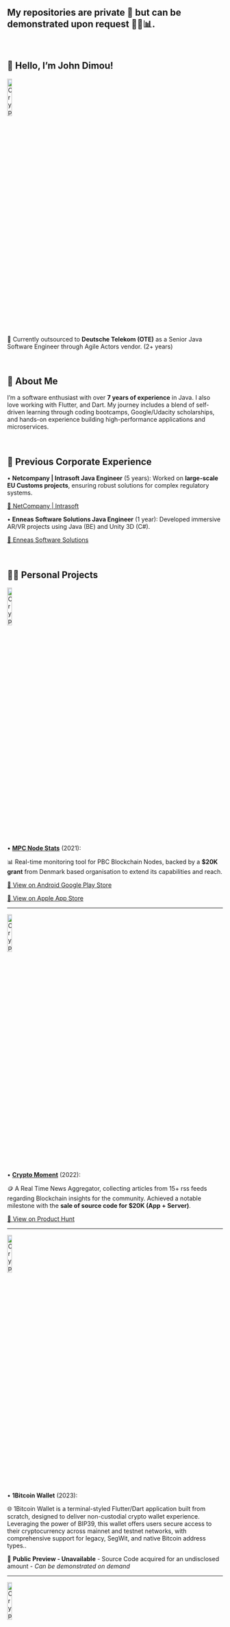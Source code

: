 

## **My repositories are private 🔐 but can be demonstrated upon request 👨‍💻📊.**
<br>


## **👋 Hello, I’m John Dimou!**

<img src="https://imgur.com/3TWw4Fw.png"  alt="Crypto Moment Screenshot 1"  width="15%">

📍 Currently outsourced to **Deutsche Telekom (OTE)** as a Senior Java Software Engineer through Agile Actors vendor. (2+ years)


<br>

## **🌟 About Me**

I’m a software enthusiast with over **7 years of experience** in Java. I also love working with Flutter, and Dart. 
My journey includes a blend of self-driven learning through coding bootcamps, Google/Udacity scholarships, and hands-on experience building high-performance applications and microservices.


  <br>

## **💼 Previous Corporate Experience**

•  **Netcompany | Intrasoft Java Engineer** (5 years): Worked on **large-scale EU Customs projects**, ensuring robust solutions for complex regulatory systems.


[ 🔗 NetCompany | Intrasoft](https://www.netcompany-intrasoft.com/)
  
•  **Enneas Software Solutions Java Engineer** (1 year): Developed immersive AR/VR projects using Java (BE) and Unity 3D (C#).


[ 🔗 Enneas Software Solutions](https://enneas.gr/)

<br>


## **🧑‍💻 Personal Projects**

<img src="https://imgur.com/3tOSYQq.png"  alt="Crypto Moment Screenshot 1"  width="15%">

•  [**MPC Node Stats**](https://apps.apple.com/gr/app/mpc-node-stats/id1661132518?platform=iphone) (2021):

📊 Real-time monitoring tool for PBC Blockchain Nodes, backed by a **$20K grant** from Denmark based organisation to extend its capabilities and reach.

[📲 View on Android Google Play Store](https://play.google.com/store/apps/details?id=com.mpcnodeio.mpcstats&hl=en)

[🍎 View on Apple App Store](https://apps.apple.com/gr/app/mpc-node-stats/id1661132518)

---
<img src="https://imgur.com/ge9rG0q.png"  alt="Crypto Moment Screenshot 1"  width="15%">

•  [**Crypto Moment**](https://www.producthunt.com/products/crypto-moment) (2022):

🪙 A Real Time News Aggregator, collecting articles from 15+ rss feeds regarding Blockchain insights for the community. Achieved a notable milestone with the **sale of source code for $20K (App + Server)**.

[🚀 View on Product Hunt ](https://www.producthunt.com/products/crypto-moment)

---

<img src="https://imgur.com/U54eWIu.png"  alt="Crypto Moment Screenshot 1"  width="15%">



•  **1Bitcoin Wallet** (2023):

🌐 1Bitcoin Wallet is a terminal-styled Flutter/Dart application built from scratch, designed to deliver non-custodial crypto wallet experience. Leveraging the power of BIP39, this wallet offers users secure access to their cryptocurrency across mainnet and testnet networks, with comprehensive support for legacy, SegWit, and native Bitcoin address types..

 🤝 **Public Preview - Unavailable** - Source Code acquired for an undisclosed amount - *Can be demonstrated on demand*

---

<img src="https://imgur.com/oRsJi8A.png"  alt="Crypto Moment Screenshot 1"  width="15%">



•  [**LifeRank AI**](https://apps.apple.com/lt/app/liferank-ai/id6736438022) (2024):

🌐 Built for fun, LifeRank AI explores AI APIs to provide interactive life metrics, bringing data insights to life. App leverages the power of Open API in combination with a sleek presentation using Syncfusion Charts.

[🍎 View on Apple App Store](https://apps.apple.com/lt/app/liferank-ai/id6736438022)

  <br>

## **💻 Skills**

  

•  **Backend**: Java EE, Java Spring Boot,  REST APIs, SOAP, XML, Kafka, Oracle DB, mySQL, MongoDatabase, Git, JUnit.

•  **Frontend & Mobile**: Flutter, Dart, iOS/Android Development, Firebase 

•  **DevOps**: Docker, Kubernetes, ELK Stack, Linux Server Management (VPS), Tomcat

•  **Game Development**: Unity 3D, C#, AR/VR SDKs (Vuforia)

•  **Testing & Monitoring**: JMeter, Jacoco, JVM Performance Optimization, Junit

  <br>

## **📫 Let’s Connect**

  

•  **Email**: dimou.john@yandex.com

•  **LinkedIn**: [linkedin.com/in/john-dimou](https://www.linkedin.com/in/john-dimou/)

  

Excited to collaborate on innovative projects and share my journey in tech!
